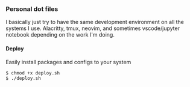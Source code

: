 ### Personal dot files
I basically just try to have the same development environment on all the systems I use. Alacritty, 
tmux, neovim, and sometimes vscode/jupyter notebook depending on the work I'm doing.

#### Deploy
Easily install packages and configs to your system
```shell
$ chmod +x deploy.sh
$ ./deploy.sh
```
